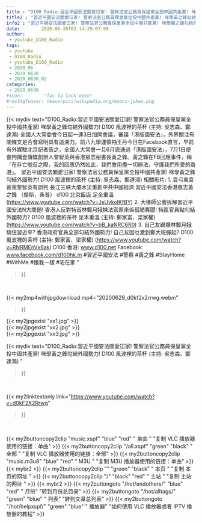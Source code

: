```yaml
---
title : "D100_Radio:習近平國安法關愛冚家! 警察法官公務員保皇黨全投中國共產黨! 咪學黃之鋒勾結外國勢力! D100 風波裡的茶杯 (主持: 吳志森、鄭達鴻) "
title2 : "習近平國安法關愛冚家! 警察法官公務員保皇黨全投中國共產黨! 咪學黃之鋒勾結外國勢力! D100 風波裡的茶杯 (主持: 吳志森、鄭達鴻) "
info2 : "習近平國安法關愛冚家! 警察法官公務員保皇黨全投中國共產黨! 咪學黃之鋒勾結外國勢力! D100 風波裡的茶杯 (主持: 吳志森、鄭達鴻)  全國人大常委會今日起一連3日加開會議，審議「港版國安法」，外界關注有關條文是否會寫明具有追溯力。前八九學運領袖王丹今日在Facebook直言，早前有外媒駐北京記者告之，全國人大常會一旦6月底通過「港版國安法」，7月1日便會拘捕壹傳媒創辦人黎智英與香港眾志秘書長黃之鋒。黃之鋒在FB回應事件，稱「在存亡號召之際，我的回應仍然如此，我們會用盡一切辦法，守護我們所愛的香港」。  習近平國安法關愛冚家! 警察法官公務員保皇黨全投中國共產黨! 咪學黃之鋒勾結外國勢力! D100 風波裡的茶杯 (主持: 吳志森、鄭達鴻)  相關影片: 1. 袁弓夷袁爸爸黎智英有誤判 長江三峽大壩水災重創中共中國經濟 習近平國安法香港眾志黃之鋒  （傑斯，桑普） d100 北京飯店 足全重溫 (https://www.youtube.com/watch?v=JsUvkolKfBY) 2. 大律師公會拆解習近平國安法N大問題! 香港人反對特首林鄭月娥揀法官原來係孤陋寡聞! 特區官員點勾結外國勢力? D100 風波裡的茶杯 足本重溫 (主持: 鄭家富、梁家權) (https://www.youtube.com/watch?v=bB_kaNRC6R0) 3. 自己友踢爆林鄭月娥騎住習近平? 香港政府官員全部勾結外國勢力! 自己友因乜激到鄭大班彈起? D100 風波裡的茶杯 (主持: 鄭家富、梁家權) (https://www.youtube.com/watch?v=RNRMEnVx6ak)  D100 香港: www.d100.net Facebook: www.facebook.com/d100hk.m  #習近平國安法 #警察 #黃之鋒 #StayHome #WithMe #跟我一樣 #宅在家 "
date:        2020-06-30T02:14:29-07:00
author:
 - youtube_D100_Radio
tags:
 - youtube
 - D100_Radio
 - youtube_D100_Radio
 - 2020_06
 - 2020_0630
 - 2020_0630_02
categories:
 - 2020_0630
#icon:        "fas fa-lock-open"
#resImgTeaser: teaserpics/wikipedia.org/emacs-jokes.png
---
```


{{< mydiv text="D100_Radio:習近平國安法關愛冚家! 警察法官公務員保皇黨全投中國共產黨! 咪學黃之鋒勾結外國勢力! D100 風波裡的茶杯 (主持: 吳志森、鄭達鴻)  全國人大常委會今日起一連3日加開會議，審議「港版國安法」，外界關注有關條文是否會寫明具有追溯力。前八九學運領袖王丹今日在Facebook直言，早前有外媒駐北京記者告之，全國人大常會一旦6月底通過「港版國安法」，7月1日便會拘捕壹傳媒創辦人黎智英與香港眾志秘書長黃之鋒。黃之鋒在FB回應事件，稱「在存亡號召之際，我的回應仍然如此，我們會用盡一切辦法，守護我們所愛的香港」。  習近平國安法關愛冚家! 警察法官公務員保皇黨全投中國共產黨! 咪學黃之鋒勾結外國勢力! D100 風波裡的茶杯 (主持: 吳志森、鄭達鴻)  相關影片: 1. 袁弓夷袁爸爸黎智英有誤判 長江三峽大壩水災重創中共中國經濟 習近平國安法香港眾志黃之鋒  （傑斯，桑普） d100 北京飯店 足全重溫 (https://www.youtube.com/watch?v=JsUvkolKfBY) 2. 大律師公會拆解習近平國安法N大問題! 香港人反對特首林鄭月娥揀法官原來係孤陋寡聞! 特區官員點勾結外國勢力? D100 風波裡的茶杯 足本重溫 (主持: 鄭家富、梁家權) (https://www.youtube.com/watch?v=bB_kaNRC6R0) 3. 自己友踢爆林鄭月娥騎住習近平? 香港政府官員全部勾結外國勢力! 自己友因乜激到鄭大班彈起? D100 風波裡的茶杯 (主持: 鄭家富、梁家權) (https://www.youtube.com/watch?v=RNRMEnVx6ak)  D100 香港: www.d100.net Facebook: www.facebook.com/d100hk.m  #習近平國安法 #警察 #黃之鋒 #StayHome #WithMe #跟我一樣 #宅在家 "
>}}
<br>


{{< my2mp4withjpgdownload mp4="20200629_d0kf2x2rrwg.webm"
>}}

{{< my2jpgexist "xx1.jpg" >}}<br>
{{< my2jpgexist "xx2.jpg" >}}<br>
{{< my2jpgexist "xx3.jpg" >}}<br>



{{< mydiv text="D100_Radio:習近平國安法關愛冚家! 警察法官公務員保皇黨全投中國共產黨! 咪學黃之鋒勾結外國勢力! D100 風波裡的茶杯 (主持: 吳志森、鄭達鴻) "
>}}
<br>

{{< my2linktextonly link="https://www.youtube.com/watch?v=d0kF2X2Rrwg"
>}}


<br>

{{< my2buttoncopy2clip "music.xspf"        "blue"   "red"    " 单曲 "  "复制 VLC 播放器使用的链接：单曲" >}} {{< my2buttoncopy2clip "/all.xspf"         "green"  "black"  " 全部 "  "复制 VLC 播放器使用的链接：全部" >}} {{< my2buttoncopy2clip "music.m3u8"        "blue"   "red"    " M3U  "    "复制 M3U 播放器使用的链接：单曲" >}} {{< mybr2 >}} {{< my2buttoncopy2clip ""                  "green"  "black"  " 本页 "    "复制 本页的网址 " >}} {{< my2buttoncopy2clip "/"                 "black"  "red"    " 主站 "    "复制 主站的网址 " >}} {{< mybr2 >}} {{< my2buttongoto      "/hot/endothers/"   "blue"   "red"    " 月份"   "转到月份总目录" >}} {{< my2buttongoto      "/hot/alltags/"     "green"  "blue"   " 列表"   "转到文章总列表" >}} {{< my2buttongoto      "/hot/helpxspf/"    "green"  "blue"   " 播放器" "如何使用 VLC 播放器或者 IPTV 播放器的教程" >}} 
